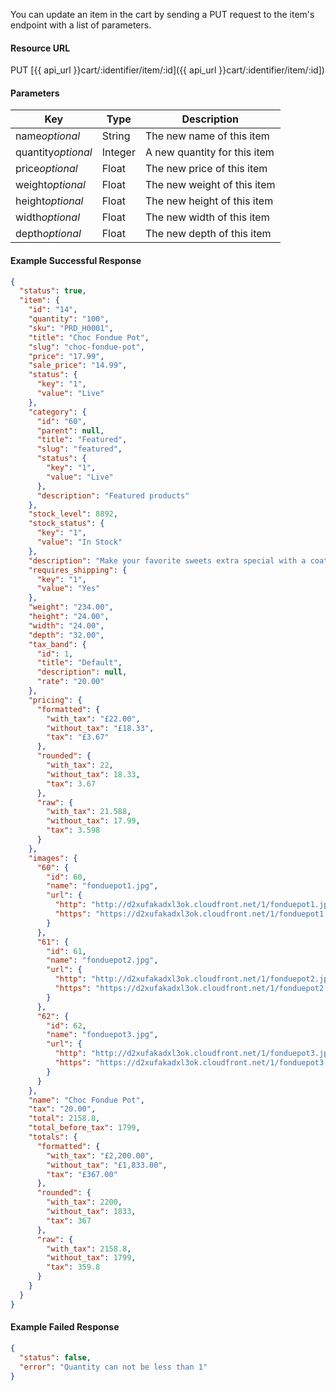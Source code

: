 <!--
@title Update item in a cart
@author Moltin Ltd
@description Updates a cart item by identifier
@order 4.2

@sidebar 1
@family Cart
@rate No
@auth Yes
@format JSON
@http PUT
@version beta
-->

You can update an item in the cart by sending a PUT request to the item's endpoint with a list of parameters.


#### Resource URL
PUT [{{ api_url }}cart/:identifier/item/:id]({{ api_url }}cart/:identifier/item/:id])

#### Parameters
Key | Type | Description
--- | ---- | -----------
name*optional* | String | The new name of this item
quantity*optional* | Integer | A new quantity for this item
price*optional* | Float | The new price of this item
weight*optional* | Float | The new weight of this item
height*optional* | Float | The new height of this item
width*optional* | Float | The new width of this item
depth*optional* | Float | The new depth of this item

<!--code-->
#### Example Successful Response
``` json
{
  "status": true,
  "item": {
    "id": "14",
    "quantity": "100",
    "sku": "PRD_H0001",
    "title": "Choc Fondue Pot",
    "slug": "choc-fondue-pot",
    "price": "17.99",
    "sale_price": "14.99",
    "status": {
      "key": "1",
      "value": "Live"
    },
    "category": {
      "id": "60",
      "parent": null,
      "title": "Featured",
      "slug": "featured",
      "status": {
        "key": "1",
        "value": "Live"
      },
      "description": "Featured products"
    },
    "stock_level": 8892,
    "stock_status": {
      "key": "1",
      "value": "In Stock"
    },
    "description": "Make your favorite sweets extra special with a coating of freshly melted Chocolate! This chocolate Fondue set makes dessert a fun shared experience, perfect for a romantic meal or for celebrations with friends and family. Always a great gift idea for the chocoholic in your life!",
    "requires_shipping": {
      "key": "1",
      "value": "Yes"
    },
    "weight": "234.00",
    "height": "24.00",
    "width": "24.00",
    "depth": "32.00",
    "tax_band": {
      "id": 1,
      "title": "Default",
      "description": null,
      "rate": "20.00"
    },
    "pricing": {
      "formatted": {
        "with_tax": "£22.00",
        "without_tax": "£18.33",
        "tax": "£3.67"
      },
      "rounded": {
        "with_tax": 22,
        "without_tax": 18.33,
        "tax": 3.67
      },
      "raw": {
        "with_tax": 21.588,
        "without_tax": 17.99,
        "tax": 3.598
      }
    },
    "images": {
      "60": {
        "id": 60,
        "name": "fonduepot1.jpg",
        "url": {
          "http": "http://d2xufakadxl3ok.cloudfront.net/1/fonduepot1.jpg",
          "https": "https://d2xufakadxl3ok.cloudfront.net/1/fonduepot1.jpg"
        }
      },
      "61": {
        "id": 61,
        "name": "fonduepot2.jpg",
        "url": {
          "http": "http://d2xufakadxl3ok.cloudfront.net/1/fonduepot2.jpg",
          "https": "https://d2xufakadxl3ok.cloudfront.net/1/fonduepot2.jpg"
        }
      },
      "62": {
        "id": 62,
        "name": "fonduepot3.jpg",
        "url": {
          "http": "http://d2xufakadxl3ok.cloudfront.net/1/fonduepot3.jpg",
          "https": "https://d2xufakadxl3ok.cloudfront.net/1/fonduepot3.jpg"
        }
      }
    },
    "name": "Choc Fondue Pot",
    "tax": "20.00",
    "total": 2158.8,
    "total_before_tax": 1799,
    "totals": {
      "formatted": {
        "with_tax": "£2,200.00",
        "without_tax": "£1,833.00",
        "tax": "£367.00"
      },
      "rounded": {
        "with_tax": 2200,
        "without_tax": 1833,
        "tax": 367
      },
      "raw": {
        "with_tax": 2158.8,
        "without_tax": 1799,
        "tax": 359.8
      }
    }
  }
}
```

#### Example Failed Response
``` json
{
  "status": false,
  "error": "Quantity can not be less than 1"
}
```
<!--/code-->
